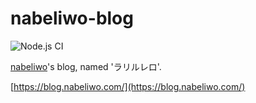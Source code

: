 # nabeliwo-blog

![Node.js CI](https://github.com/nabeliwo/nabeliwo-blog/workflows/Node.js%20CI/badge.svg)


[nabeliwo](https://twitter.com/nabeliwo)'s blog, named 'ラリルレロ'.

[https://blog.nabeliwo.com/](https://blog.nabeliwo.com/)
